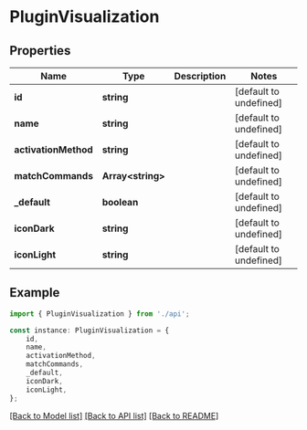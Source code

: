 # PluginVisualization


## Properties

Name | Type | Description | Notes
------------ | ------------- | ------------- | -------------
**id** | **string** |  | [default to undefined]
**name** | **string** |  | [default to undefined]
**activationMethod** | **string** |  | [default to undefined]
**matchCommands** | **Array&lt;string&gt;** |  | [default to undefined]
**_default** | **boolean** |  | [default to undefined]
**iconDark** | **string** |  | [default to undefined]
**iconLight** | **string** |  | [default to undefined]

## Example

```typescript
import { PluginVisualization } from './api';

const instance: PluginVisualization = {
    id,
    name,
    activationMethod,
    matchCommands,
    _default,
    iconDark,
    iconLight,
};
```

[[Back to Model list]](../README.md#documentation-for-models) [[Back to API list]](../README.md#documentation-for-api-endpoints) [[Back to README]](../README.md)
